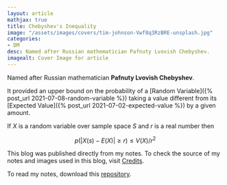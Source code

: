 ```yaml
---
layout: article
mathjax: true
title: Chebyshev's Inequality
image: "/assets/images/covers/tim-johnson-Vwf8q3RzBRE-unsplash.jpg"
categories:
- DM
desc: Named after Russian mathematician Pafnuty Lvovish Chebyshev. 
imagealt: Cover Image for article
---
```


Named after Russian mathematician <b>Pafnuty Lvovish Chebyshev</b>.

It provided an upper bound on the probability of a [Random Variable]({% post_url 2021-07-08-random-variable %}) taking a value different from its [Expected Value]({% post_url 2021-07-02-expected-value %}) by a given amount.

If $X$ is a random variable over sample space $S$ and $r$ is a real number then
























































































































































































































































































































































































































$$p(|X(s) - E(X)| \ge r) \le V(X) / r^2$$

























































































































































































































































































































































































































This blog was published directly from my notes.
To check the source of my notes and images used in this blog, visit <a href="/credits.html" target="_blank">Credits</a>.

To read my notes, download this <a href="https://github.com/bovem/CS" target="blank">repository</a>.